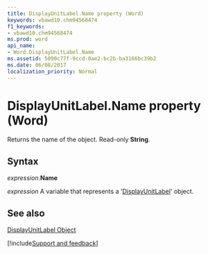 ```yaml
---
title: DisplayUnitLabel.Name property (Word)
keywords: vbawd10.chm94568474
f1_keywords:
- vbawd10.chm94568474
ms.prod: word
api_name:
- Word.DisplayUnitLabel.Name
ms.assetid: 5090c77f-9ccd-0ae2-bc2b-ba3166bc39b2
ms.date: 06/08/2017
localization_priority: Normal
---
```



# DisplayUnitLabel.Name property (Word)

Returns the name of the object. Read-only  **String**.


## Syntax

_expression_.**Name**

_expression_ A variable that represents a '[DisplayUnitLabel](Word.DisplayUnitLabel.md)' object.


## See also


[DisplayUnitLabel Object](Word.DisplayUnitLabel.md)

[!include[Support and feedback](~/includes/feedback-boilerplate.md)]